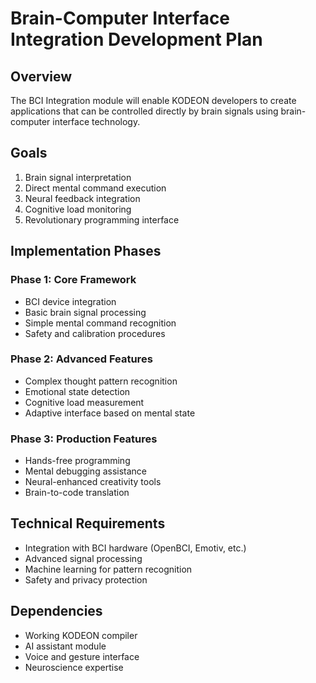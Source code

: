 # Brain-Computer Interface Integration Development Plan

## Overview

The BCI Integration module will enable KODEON developers to create applications that can be controlled directly by brain signals using brain-computer interface technology.

## Goals

1. Brain signal interpretation
2. Direct mental command execution
3. Neural feedback integration
4. Cognitive load monitoring
5. Revolutionary programming interface

## Implementation Phases

### Phase 1: Core Framework

- BCI device integration
- Basic brain signal processing
- Simple mental command recognition
- Safety and calibration procedures

### Phase 2: Advanced Features

- Complex thought pattern recognition
- Emotional state detection
- Cognitive load measurement
- Adaptive interface based on mental state

### Phase 3: Production Features

- Hands-free programming
- Mental debugging assistance
- Neural-enhanced creativity tools
- Brain-to-code translation

## Technical Requirements

- Integration with BCI hardware (OpenBCI, Emotiv, etc.)
- Advanced signal processing
- Machine learning for pattern recognition
- Safety and privacy protection

## Dependencies

- Working KODEON compiler
- AI assistant module
- Voice and gesture interface
- Neuroscience expertise
